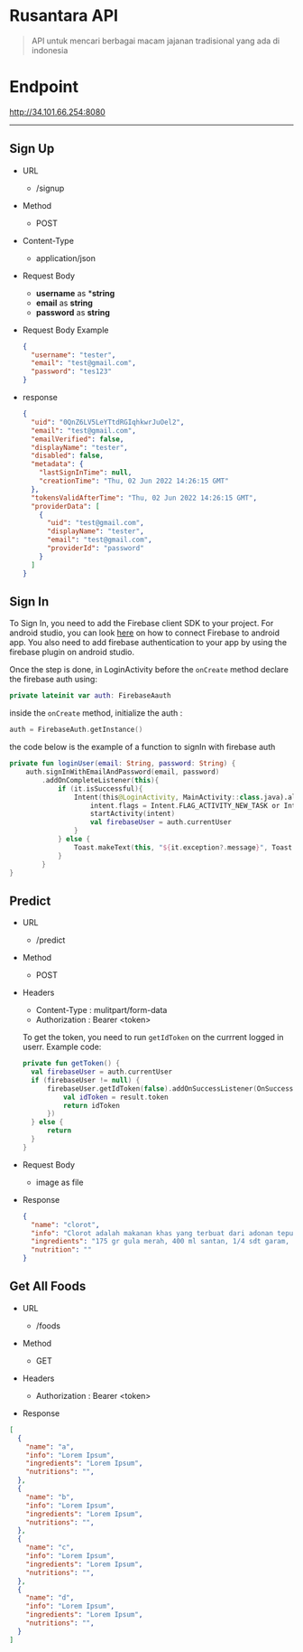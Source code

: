 # Rusantara API

> API untuk mencari berbagai macam jajanan tradisional yang ada di indonesia

<!-- == api == -->
# Endpoint

http://34.101.66.254:8080

---
## Sign Up

* URL
  * /signup

* Method
  * POST

* Content-Type
  * application/json

* Request Body
  * **username** as ***string**
  * **email** as **string**
  * **password** as **string**

* Request Body Example

  ```json
  {
    "username": "tester",
    "email": "test@gmail.com",
    "password": "tes123"
  }
  ```

* response
  ```json
  {
    "uid": "0QnZ6LV5LeYTtdRGIqhkwrJuOel2",
    "email": "test@gmail.com",
    "emailVerified": false,
    "displayName": "tester",
    "disabled": false,
    "metadata": {
      "lastSignInTime": null,
      "creationTime": "Thu, 02 Jun 2022 14:26:15 GMT"
    },
    "tokensValidAfterTime": "Thu, 02 Jun 2022 14:26:15 GMT",
    "providerData": [
      {
        "uid": "test@gmail.com",
        "displayName": "tester",
        "email": "test@gmail.com",
        "providerId": "password"
      }
    ]
  }
  ```

## Sign In

To Sign In, you need to add the Firebase client SDK to your project. For android studio, you can look [here](https://www.youtube.com/watch?v=W49V1s_hKO0) on how to connect Firebase to android app. You also need to add firebase authentication to your app by using the firebase plugin on android studio.

Once the step is done, in LoginActivity before the `onCreate` method declare the firebase auth using:
```kotlin
private lateinit var auth: FirebaseAauth
```
inside the `onCreate` method, initialize the auth :
```kotlin
auth = FirebaseAuth.getInstance()
```
the code below is the example of a function to signIn with firebase auth
```kotlin
private fun loginUser(email: String, password: String) {
    auth.signInWithEmailAndPassword(email, password)
        .addOnCompleteListener(this){
            if (it.isSuccessful){
                Intent(this@LoginActivity, MainActivity::class.java).also {intent ->
                    intent.flags = Intent.FLAG_ACTIVITY_NEW_TASK or Intent.FLAG_ACTIVITY_CLEAR_TASK
                    startActivity(intent)
                    val firebaseUser = auth.currentUser
                }
            } else {
                Toast.makeText(this, "${it.exception?.message}", Toast.LENGTH_SHORT).show()
            }
        }
}
```

## Predict

* URL
  * /predict

* Method
  * POST

* Headers
  * Content-Type : mulitpart/form-data
  * Authorization : Bearer \<token\>

  To get the token, you need to run `getIdToken` on the currrent logged in userr. Example code:
  ```kotlin
  private fun getToken() {
    val firebaseUser = auth.currentUser
    if (firebaseUser != null) {
        firebaseUser.getIdToken(false).addOnSuccessListener(OnSuccessListener<GetTokenResult> { result ->
            val idToken = result.token
            return idToken    
        })
    } else {
        return
    }
  }
  ```

* Request Body
  * image as file

* Response
  ```json
  {
    "name": "clorot",
    "info": "Clorot adalah makanan khas yang terbuat dari adonan tepung beras dan gula merah yang di kukus. Makanan ini merupakan salah satu jajanan khas dari Purworejo, Jawa Tengah.",
    "ingredients": "175 gr gula merah, 400 ml santan, 1/4 sdt garam, 125 gr tepung beras, 50 gr tepung tapioka, Cetakan kue clorot dari daun pisang/daun kelapa",
    "nutrition": ""
  }
  ```

## Get All Foods

* URL
  * /foods

* Method
  * GET

* Headers
  * Authorization : Bearer \<token\>

* Response
```json
[
  {
    "name": "a",
    "info": "Lorem Ipsum",
    "ingredients": "Lorem Ipsum",
    "nutritions": "",
  },
  {
    "name": "b",
    "info": "Lorem Ipsum",
    "ingredients": "Lorem Ipsum",
    "nutritions": "",
  },
  {
    "name": "c",
    "info": "Lorem Ipsum",
    "ingredients": "Lorem Ipsum",
    "nutritions": "",
  },
  {
    "name": "d",
    "info": "Lorem Ipsum",
    "ingredients": "Lorem Ipsum",
    "nutritions": "",
  }
]
```

